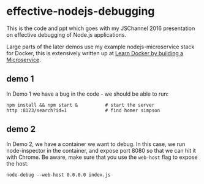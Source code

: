 # effective-nodejs-debugging

This is the code and ppt which goes with my JSChannel 2016 presentation on effective debugging of Node.js applications.

Large parts of the later demos use my example nodejs-microservice stack for Docker, this is extensively written up at [Learn Docker by building a Microservice](http://www.dwmkerr.com/learn-docker-by-building-a-microservice/).

## demo 1

In Demo 1 we have a bug in the code - we should be able to run:

```
npm install && npm start &          # start the server
http :8123/search?id=1              # find homer simpson
```

## demo 2

In Demo 2, we have a container we want to debug. In this case, we run node-inspector in the container, and expose port 8080 so that we can hit it with Chrome. Be aware, make sure that you use the `web-host` flag to expose the host.

```
node-debug --web-host 0.0.0.0 index.js
```

